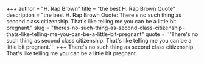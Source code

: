 +++
author = "H. Rap Brown"
title = "the best H. Rap Brown Quote"
description = "the best H. Rap Brown Quote: There's no such thing as second class citizenship. That's like telling me you can be a little bit pregnant."
slug = "theres-no-such-thing-as-second-class-citizenship-thats-like-telling-me-you-can-be-a-little-bit-pregnant"
quote = '''There's no such thing as second class citizenship. That's like telling me you can be a little bit pregnant.'''
+++
There's no such thing as second class citizenship. That's like telling me you can be a little bit pregnant.
